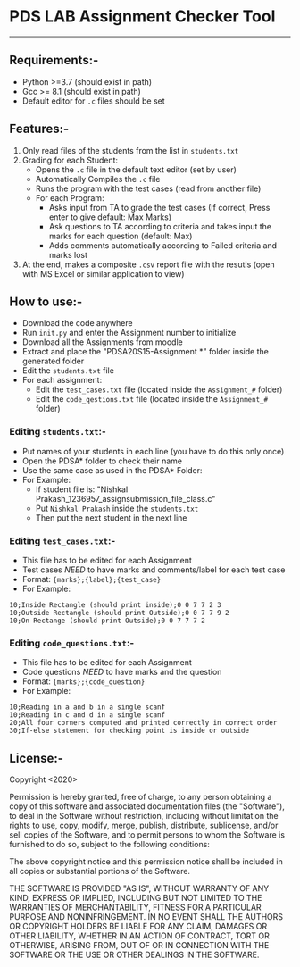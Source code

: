 # PDS LAB Assignment Checker Tool

---
## Requirements:-
* Python >=3.7 (should exist in path)
* Gcc >= 8.1 (should exist in path)
* Default editor for `.c` files should be set

## Features:-
1. Only read files of the students from the list in `students.txt`
2. Grading for each Student:
    * Opens the `.c` file in the default text editor (set by user)
    * Automatically Compiles the `.c` file
    * Runs the program with the test cases (read from another file)
    * For each Program:
        - Asks input from TA to grade the test cases (If correct, Press enter to give default: Max Marks)
        - Ask questions to TA according to criteria and takes input the marks for each question (default: Max)
        - Adds comments automatically according to Failed criteria and marks lost
3. At the end, makes a composite `.csv` report file with the resutls (open with MS Excel or similar application to view)

## How to use:-
* Download the code anywhere
* Run `init.py` and enter the Assignment number to initialize
* Download all the Assignments from moodle
* Extract and place the "PDSA20S15-Assignment *" folder inside the generated folder
* Edit the `students.txt` file
* For each assignment:
    - Edit the `test_cases.txt` file (located inside the `Assignment_#` folder)
    - Edit the `code_qestions.txt` file (located inside the `Assignment_#` folder)

### Editing `students.txt`:-
- Put names of your students in each line (you have to do this only once)
- Open the PDSA* folder to check their name 
- Use the same case as used in the PDSA* Folder:
- For Example: 
    * If student file is: "Nishkal Prakash_1236957_assignsubmission_file_class.c"
    * Put `Nishkal Prakash` inside the `students.txt`
    * Then put the next student in the next line

### Editing `test_cases.txt`:-
- This file has to be edited for each Assignment
- Test cases *NEED* to have marks and comments/label for each test case
- Format: `{marks};{label};{test_case}`
- For Example:
```
10;Inside Rectangle (should print inside);0 0 7 7 2 3
10;Outside Rectangle (should print Outside);0 0 7 7 9 2
10;On Rectange (should print Outside);0 0 7 7 7 2
```
### Editing `code_questions.txt`:-
- This file has to be edited for each Assignment
- Code questions *NEED* to have marks and the question 
- Format: `{marks};{code_question}`
- For Example:
```
10;Reading in a and b in a single scanf
10;Reading in c and d in a single scanf
20;All four corners computed and printed correctly in correct order
30;If-else statement for checking point is inside or outside
```

## License:-
Copyright <2020> <Nishkal Prakash>

Permission is hereby granted, free of charge, to any person obtaining a copy of this software and associated documentation files (the "Software"), to deal in the Software without restriction, including without limitation the rights to use, copy, modify, merge, publish, distribute, sublicense, and/or sell copies of the Software, and to permit persons to whom the Software is furnished to do so, subject to the following conditions:

The above copyright notice and this permission notice shall be included in all copies or substantial portions of the Software.

THE SOFTWARE IS PROVIDED "AS IS", WITHOUT WARRANTY OF ANY KIND, EXPRESS OR IMPLIED, INCLUDING BUT NOT LIMITED TO THE WARRANTIES OF MERCHANTABILITY, FITNESS FOR A PARTICULAR PURPOSE AND NONINFRINGEMENT. IN NO EVENT SHALL THE AUTHORS OR COPYRIGHT HOLDERS BE LIABLE FOR ANY CLAIM, DAMAGES OR OTHER LIABILITY, WHETHER IN AN ACTION OF CONTRACT, TORT OR OTHERWISE, ARISING FROM, OUT OF OR IN CONNECTION WITH THE SOFTWARE OR THE USE OR OTHER DEALINGS IN THE SOFTWARE.

